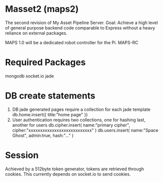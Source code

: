 Masset2 (maps2)
============
The second revision of My Asset Pipeline Server. 
Goal: Achieve a high level of general purpose backend code comparable to Express without a heavy reliance on external packages.

MAPS 1.0 will be a dedicated robot controller for the Pi. MAPS-RC

Required Packages
============
mongodb
socket.io
jade

DB create statements
============
1.	DB jade generated pages require a collection for each jade template
		db.home.insert({ title:"home page" })
2.	User authentication requires two collections, one for hashing last, another for users
		db.cipher.insert( name:"primary cipher", cipher:"xxxxxxxxxxxxxxxxxxxxxxxxxxx" )
		db.users.insert( name:"Space Ghost", admin:true, hash:"..." )


Session
============
Achieved by a 512byte token generator, tokens are retrieved through cookies.
This currently depends on socket.io to send cookies. 
